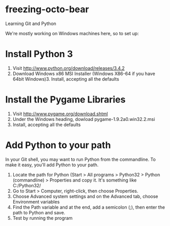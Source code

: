 freezing-octo-bear
==================

Learning Git and Python

We're mostly working on Windows machines here, so to set up:

Install Python 3
================

1. Visit http://www.python.org/download/releases/3.4.2
2. Download Windows x86 MSI Installer (Windows X86-64 if you have 64bit Windows)3. Install, accepting all the defaults

Install the Pygame Libraries
============================

1. Visit http://www.pygame.org/download.shtml
2. Under the Windows heading, dowload pygame-1.9.2a0.win32.2.msi
3. Install, accepting all the defaults

Add Python to your path
=======================

In your Git shell, you may want to run Python from the commandline. To make it easy, you'll add Python to your path.

1. Locate the path for Python (Start > All programs > Python32 > Python (commandline) > Properties and copy it. It's something like C:/Python32/
2. Go to Start > Computer, right-click, then choose Properties. 
3. Choose Advanced system settings and on the Advanced tab, choose Environment variables
4. Find the Path variable and at the end, add a semicolon (;), then enter the path to Python and save.
5. Test by running the program



